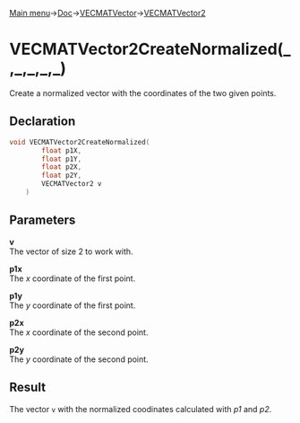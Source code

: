 [Main menu](../../../../Readme.md)->[Doc](../../../VECMATKit.md)->[VECMATVector](../../VECMATVector.md)->[VECMATVector2](../../VECMATVector2.md)

# VECMATVector2CreateNormalized(\_,\_,\_,\_,\_)
Create a normalized vector with the coordinates of the two given points.

## **Declaration**
```C
void VECMATVector2CreateNormalized(
        float p1X,
        float p1Y,
        float p2X,
        float p2Y,
        VECMATVector2 v
    )
```


## **Parameters**
**v**\
The vector of size 2 to work with.

**p1x**\
The _x_ coordinate of the first point.

**p1y**\
The _y_ coordinate of the first point.

**p2x**\
The _x_ coordinate of the second point.

**p2y**\
The _y_ coordinate of the second point.

## **Result**
The vector `v` with the normalized coodinates calculated with _p1_ and _p2_.
